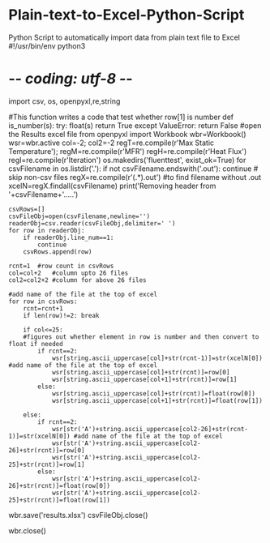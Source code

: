 # Plain-text-to-Excel-Python-Script
Python Script to automatically import data from plain text file to Excel
#!/usr/bin/env python3
# -*- coding: utf-8 -*-
import csv, os, openpyxl,re,string

#This function writes a code that test whether row[1] is number 
def is_number(s):
    try:
        float(s)
        return True
    except ValueError:
        return False
#open the Results excel file
from openpyxl import Workbook
wbr=Workbook()
wsr=wbr.active
col=-2; col2=-2
regT=re.compile(r'Max Static Temperature'); 
regM=re.compile(r'MFR')
regH=re.compile(r'Heat Flux')
regI=re.compile(r'Iteration')
os.makedirs('fluenttest', exist_ok=True)
for csvFilename in os.listdir('.'):
    if not csvFilename.endswith('.out'):
        continue # skip non-csv files
    regX=re.compile(r'(.*).out')    #to find filename without .out
    xcelN=regX.findall(csvFilename)
    print('Removing header from '+csvFilename+'.....')
    
    csvRows=[]
    csvFileObj=open(csvFilename,newline='')
    readerObj=csv.reader(csvFileObj,delimiter=' ')
    for row in readerObj:
        if readerObj.line_num==1:
            continue
        csvRows.append(row)

    rcnt=1  #row count in csvRows
    col=col+2   #column upto 26 files
    col2=col2+2 #column for above 26 files
    
    #add name of the file at the top of excel
    for row in csvRows:
        rcnt=rcnt+1
        if len(row)!=2: break
       
        if col<=25:
        #figures out whether element in row is number and then convert to float if needed
            if rcnt==2:
                wsr[string.ascii_uppercase[col]+str(rcnt-1)]=str(xcelN[0]) #add name of the file at the top of excel
                wsr[string.ascii_uppercase[col]+str(rcnt)]=row[0]
                wsr[string.ascii_uppercase[col+1]+str(rcnt)]=row[1]
            else:
                wsr[string.ascii_uppercase[col]+str(rcnt)]=float(row[0])
                wsr[string.ascii_uppercase[col+1]+str(rcnt)]=float(row[1])

        else:
            if rcnt==2:
                wsr[str('A')+string.ascii_uppercase[col2-26]+str(rcnt-1)]=str(xcelN[0]) #add name of the file at the top of excel
                wsr[str('A')+string.ascii_uppercase[col2-26]+str(rcnt)]=row[0]
                wsr[str('A')+string.ascii_uppercase[col2-25]+str(rcnt)]=row[1]
            else:
                wsr[str('A')+string.ascii_uppercase[col2-26]+str(rcnt)]=float(row[0])
                wsr[str('A')+string.ascii_uppercase[col2-25]+str(rcnt)]=float(row[1])

wbr.save('results.xlsx')
csvFileObj.close()
            
wbr.close()
 
    
        
    
        
    
